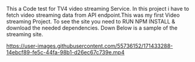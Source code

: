  This a Code test for TV4 video streaming Service. In this project i have to fetch video streaming data from API endpoint.This was my first Video streaming Project. To see the site you need to RUN NPM INSTALL & download the needed dependencies. Down Below is a sample of the streaming site.      





https://user-images.githubusercontent.com/55736152/171433288-14ebcf89-fe5c-44fa-98b1-d26ec67c739e.mp4

